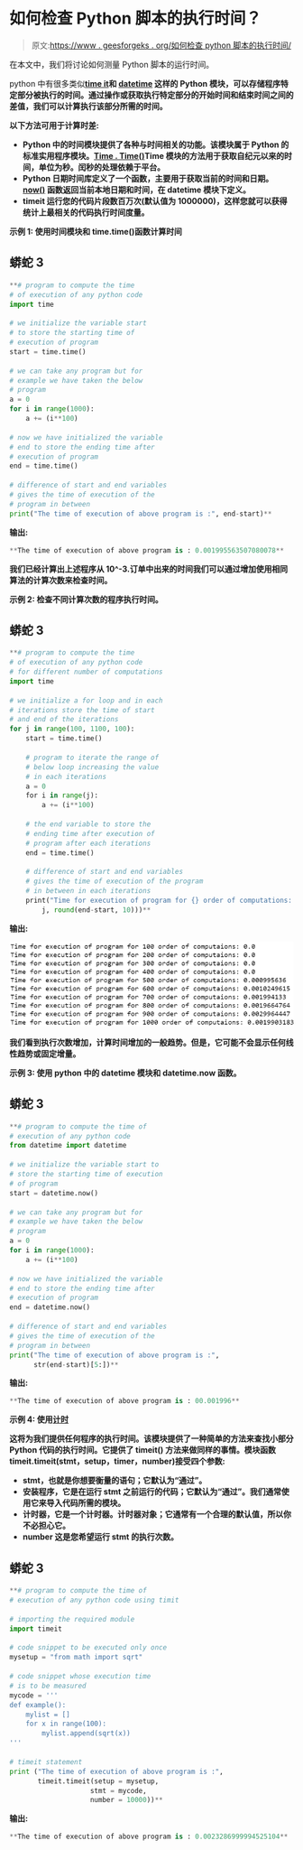 # 如何检查 Python 脚本的执行时间？

> 原文:[https://www . geesforgeks . org/如何检查 python 脚本的执行时间/](https://www.geeksforgeeks.org/how-to-check-the-execution-time-of-python-script/)

在本文中，我们将讨论如何测量 Python 脚本的运行时间。

python 中有很多类似[](https://www.geeksforgeeks.org/time-functions-in-python-set-1-time-ctime-sleep/)****[**time it**](https://www.geeksforgeeks.org/timeit-python-examples/)**和 [**datetime**](https://www.geeksforgeeks.org/python-datetime-module-with-examples/) 这样的 Python 模块，可以存储程序特定部分被执行的时间。通过操作或获取执行特定部分的开始时间和结束时间之间的差值，我们可以计算执行该部分所需的时间。******

****以下方法可用于计算时差:****

*   ******Python 中的时间模块**提供了各种与时间相关的功能。该模块属于 Python 的标准实用程序模块。[**Time . Time()**](https://www.geeksforgeeks.org/python-time-time-method/)Time 模块的方法用于获取自纪元以来的时间，单位为秒。闰秒的处理依赖于平台。****
*   ****Python **日期时间库**定义了一个函数，主要用于获取当前的时间和日期。 [**now()**](https://www.geeksforgeeks.org/python-now-function/) 函数返回当前本地日期和时间，在 datetime 模块下定义。****
*   ******timeit** 运行您的代码片段数百万次(默认值为 1000000)，这样您就可以获得统计上最相关的代码执行时间度量。****

******示例 1:** 使用时间模块和 time.time()函数计算时间****

## ****蟒蛇 3****

```py
**# program to compute the time
# of execution of any python code
import time

# we initialize the variable start
# to store the starting time of
# execution of program
start = time.time()

# we can take any program but for
# example we have taken the below
# program
a = 0
for i in range(1000):
    a += (i**100)

# now we have initialized the variable
# end to store the ending time after
# execution of program
end = time.time()

# difference of start and end variables
# gives the time of execution of the
# program in between
print("The time of execution of above program is :", end-start)**
```

******输出:******

```py
**The time of execution of above program is : 0.001995563507080078**
```

****我们已经计算出上述程序从 10^-3.订单中出来的时间我们可以通过增加使用相同算法的计算次数来检查时间。****

******示例 2:** 检查不同计算次数的程序执行时间。****

## ****蟒蛇 3****

```py
**# program to compute the time
# of execution of any python code
# for different number of computations
import time

# we initialize a for loop and in each
# iterations store the time of start
# and end of the iterations
for j in range(100, 1100, 100):
    start = time.time()

    # program to iterate the range of
    # below loop increasing the value
    # in each iterations
    a = 0
    for i in range(j):
        a += (i**100)

    # the end variable to store the
    # ending time after execution of
    # program after each iterations
    end = time.time()

    # difference of start and end variables
    # gives the time of execution of the program
    # in between in each iterations
    print("Time for execution of program for {} order of computations: {}".format(
        j, round(end-start, 10)))**
```

******输出:******

****![](img/bbcadf2fbc6fd477ff50456e78d47cfe.png)****

****我们看到执行次数增加，计算时间增加的一般趋势。但是，它可能不会显示任何线性趋势或固定增量。****

******示例 3:** 使用 python 中的 datetime 模块和 datetime.now 函数。****

## ****蟒蛇 3****

```py
**# program to compute the time of
# execution of any python code
from datetime import datetime

# we initialize the variable start to
# store the starting time of execution
# of program
start = datetime.now()

# we can take any program but for
# example we have taken the below
# program
a = 0
for i in range(1000):
    a += (i**100)

# now we have initialized the variable
# end to store the ending time after
# execution of program
end = datetime.now()

# difference of start and end variables
# gives the time of execution of the
# program in between
print("The time of execution of above program is :",
      str(end-start)[5:])**
```

******输出:******

```py
**The time of execution of above program is : 00.001996**
```

******示例 4:** 使用[计时](https://www.geeksforgeeks.org/timeit-python-examples/)****

****这将为我们提供任何程序的执行时间。该模块提供了一种简单的方法来查找小部分 Python 代码的执行时间。它提供了 **timeit()** 方法来做同样的事情。模块函数 timeit.timeit(stmt，setup，timer，number)接受四个参数:****

*   ****stmt，也就是你想要衡量的语句；它默认为“通过”。****
*   ****安装程序，它是在运行 stmt 之前运行的代码；它默认为“通过”。我们通常使用它来导入代码所需的模块。****
*   ****计时器，它是一个计时器。计时器对象；它通常有一个合理的默认值，所以你不必担心它。****
*   ****number 这是您希望运行 stmt 的执行次数。****

## ****蟒蛇 3****

```py
**# program to compute the time of
# execution of any python code using timit

# importing the required module
import timeit

# code snippet to be executed only once
mysetup = "from math import sqrt"

# code snippet whose execution time
# is to be measured
mycode = '''
def example():
    mylist = []
    for x in range(100):
        mylist.append(sqrt(x))
'''

# timeit statement
print ("The time of execution of above program is :",
       timeit.timeit(setup = mysetup,
                    stmt = mycode,
                    number = 10000))**
```

******输出:******

```py
**The time of execution of above program is : 0.0023286999994525104**
```